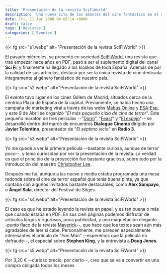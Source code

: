 ```yaml
---
title: 'Presentación de la revista SciFiWorld'
description: 'Una nueva cita de los amantes del cine fantástico en el quiosco'
date: Fri, 11 Apr 2008 04:06:14 +0000
draft: false
tags: ['Revistas']
categories: ['Eventos']
---
```


{{< fg src="s1.webp" alt="Presentación de la revista SciFiWorld" >}}

El pasado miércoles, se presentó en sociedad [SciFiWorld](http://www.scifiworld.es/), una revista que tras empezar hace años en PDF, pasó a ser el suplemento digital del canal **Sci Fi**, y finalmente ha llegado a los kioskos de toda España. Además de por la calidad de sus artículos, destaca por ser la única revista de cine dedicada íntegramente al género fantástico de nuestro país.

{{< fg src="s2.webp" alt="Presentación de la revista SciFiWorld" >}}

El evento tuvo lugar en los cines Gólem de Madrid, situados cerca de la céntrica Plaza de España de la capital. Previamente, se había hecho una campaña de marketing viral a través de las webs [Mabus Online](http://www.mabusonline.com/) y [ESA-Esp](http://www.esa-esp.com/), y este 9 de Abril se organizó "_El más pequeño ciclo de cine de terror_". Este pequeño maratón de tres películas --"[Dorm](http://www.imdb.com/title/tt0495824/)", "[Feast](http://www.imdb.com/title/tt0426459/)" y "[El espejo](http://www.imdb.com/title/tt1135927/)"-- se desarrolló dentro del marco de encuentros **Dialogue Cinema** dirigido por **Javier Tolentino**, presentador de "_El séptimo vicio_" en **Radio 3**.

{{< fg src="s3.webp" alt="Presentación de la revista SciFiWorld" >}}

Yo me quedé a ver la primera película --bastante curiosa, aunque de terror poco--, y tenía curiosidad por ver la presentación de la revista. La verdad es que el principio de la proyección fue bastante gracioso, sobre todo por la introducción del maestro [Christopher Lee](http://en.wikipedia.org/wiki/Christopher_Lee).

Después me fui, aunque a las nueve y media estaba programada una mesa redonda sobre el cine de terror español que tenía buena pinta, ya que contaba con algunos invitados bastante destacables, como **Álex Sampayo**, o **Ángel Sala**, director del Festival de Sitges.

{{< fg src="s4.webp" alt="Presentación de la revista SciFiWorld" >}}

El caso es que he estado leyendo la revista en papel, y es tan buena o más que cuando estaba en PDF. En sus cien páginas podemos disfrutar de artículos largos y rigurosos, poca publicidad, y una maquetación elegante --punto flaco de la revista [Maverick](/revista-maverick-de-frikis-para-frikis/)--, que hace que los textos sean aún más agradables de leer si cabe. Personalmente, me parecen especialmente interesantes el artículo de "_Iron Man_" --esperemos que la película no defraude--, el especial sobre **Stephen King**, y la entrevista a **Doug Jones**.

{{< fg src="s5.webp" alt="Presentación de la revista SciFiWorld" >}}

Por 3,20 € --curioso precio, por cierto--, creo que se va a convertir en una compra obligada todos los meses.